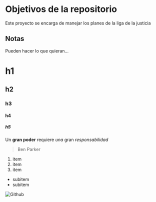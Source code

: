 # Objetivos de la repositorio

Este proyecto se encarga de manejar los planes de la liga de la justicia


## Notas
Pueden hacer lo que quieran...

# h1
## h2
### h3
#### h4
##### h5

Un **gran poder** requiere _una_ gran *responsabilidad*
> Ben Parker

1. item
2. item
3. item
  * subitem
  * subitem
  
  ![Github](https://mascandobits.es/blog/wp-content/uploads/2016/01/github-social-coding.png)
